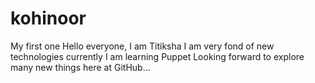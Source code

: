 # kohinoor
My first one
Hello everyone, I am Titiksha
I am very fond of new technologies currently I am learning Puppet
Looking forward to explore many new things here at GitHub...
